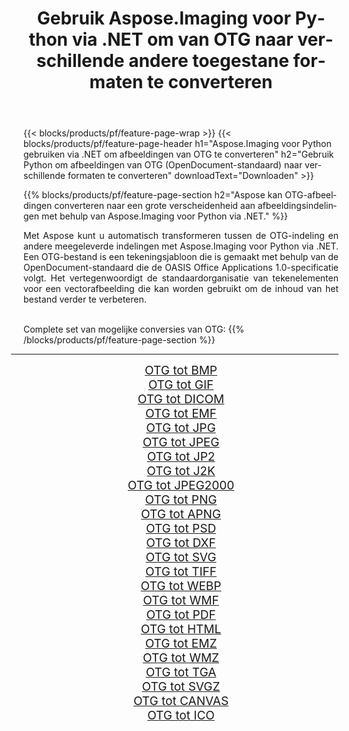 ﻿---
title: Gebruik Aspose.Imaging voor Python via .NET om van OTG naar verschillende andere toegestane formaten te converteren 
weight: 3920
url: /nl/python-net/conversion/from/otg/ 
lang: nl
langdirlevel: 2
locales: zh-hans,ja,it,ru,de,es,fr,nl,id,lt,pl,pt,vi,tr,ko,zh-hant,ar,hi,th,sv,cs,uk,he
description: U kunt snel transformeren van OTG(OpenDocument-standaard) naar verschillende formaten met behulp van Aspose.Imaging voor Python via .NET.
---

{{< blocks/products/pf/feature-page-wrap >}}
{{< blocks/products/pf/feature-page-header h1="Aspose.Imaging voor Python gebruiken via .NET om afbeeldingen van OTG te converteren" h2="Gebruik Python om afbeeldingen van OTG (OpenDocument-standaard) naar verschillende formaten te converteren" downloadText="Downloaden" >}}


{{% blocks/products/pf/feature-page-section  h2="Aspose kan OTG-afbeeldingen converteren naar een grote verscheidenheid aan afbeeldingsindelingen met behulp van Aspose.Imaging voor Python via .NET." %}}
<p align=justify>Met Aspose kunt u automatisch transformeren tussen de OTG-indeling en andere meegeleverde indelingen met Aspose.Imaging voor Python via .NET. Een OTG-bestand is een tekeningsjabloon die is gemaakt met behulp van de OpenDocument-standaard die de OASIS Office Applications 1.0-specificatie volgt. Het vertegenwoordigt de standaardorganisatie van tekenelementen voor een vectorafbeelding die kan worden gebruikt om de inhoud van het bestand verder te verbeteren.</p>
<br/>
Complete set van mogelijke conversies van OTG:
{{% /blocks/products/pf/feature-page-section %}}
<div class="container-fluid productfamilypage bg-gray">
    <div class="convertypes bg-gray agp-content section">
        <div class="container">
		<hr style="margin-left:-20px;"/>
		<div class="row other-converters" style="gap: 10px;font-size: 19px;text-align:center;">
		    <div class='col-md-2 other-converter remove-lp remove-rp'><a href="/imaging/nl/python-net/conversion/otg-to-bmp/" style="padding:15px;">OTG tot BMP</a></div><div class='col-md-2 other-converter remove-lp remove-rp'><a href="/imaging/nl/python-net/conversion/otg-to-gif/" style="padding:15px;">OTG tot GIF</a></div><div class='col-md-2 other-converter remove-lp remove-rp'><a href="/imaging/nl/python-net/conversion/otg-to-dicom/" style="padding:15px;">OTG tot DICOM</a></div><div class='col-md-2 other-converter remove-lp remove-rp'><a href="/imaging/nl/python-net/conversion/otg-to-emf/" style="padding:15px;">OTG tot EMF</a></div><div class='col-md-2 other-converter remove-lp remove-rp'><a href="/imaging/nl/python-net/conversion/otg-to-jpg/" style="padding:15px;">OTG tot JPG</a></div><div class='col-md-2 other-converter remove-lp remove-rp'><a href="/imaging/nl/python-net/conversion/otg-to-jpeg/" style="padding:15px;">OTG tot JPEG</a></div><div class='col-md-2 other-converter remove-lp remove-rp'><a href="/imaging/nl/python-net/conversion/otg-to-jp2/" style="padding:15px;">OTG tot JP2</a></div><div class='col-md-2 other-converter remove-lp remove-rp'><a href="/imaging/nl/python-net/conversion/otg-to-j2k/" style="padding:15px;">OTG tot J2K</a></div><div class='col-md-2 other-converter remove-lp remove-rp'><a href="/imaging/nl/python-net/conversion/otg-to-jpeg2000/" style="padding:15px;">OTG tot JPEG2000</a></div><div class='col-md-2 other-converter remove-lp remove-rp'><a href="/imaging/nl/python-net/conversion/otg-to-png/" style="padding:15px;">OTG tot PNG</a></div><div class='col-md-2 other-converter remove-lp remove-rp'><a href="/imaging/nl/python-net/conversion/otg-to-apng/" style="padding:15px;">OTG tot APNG</a></div><div class='col-md-2 other-converter remove-lp remove-rp'><a href="/imaging/nl/python-net/conversion/otg-to-psd/" style="padding:15px;">OTG tot PSD</a></div><div class='col-md-2 other-converter remove-lp remove-rp'><a href="/imaging/nl/python-net/conversion/otg-to-dxf/" style="padding:15px;">OTG tot DXF</a></div><div class='col-md-2 other-converter remove-lp remove-rp'><a href="/imaging/nl/python-net/conversion/otg-to-svg/" style="padding:15px;">OTG tot SVG</a></div><div class='col-md-2 other-converter remove-lp remove-rp'><a href="/imaging/nl/python-net/conversion/otg-to-tiff/" style="padding:15px;">OTG tot TIFF</a></div><div class='col-md-2 other-converter remove-lp remove-rp'><a href="/imaging/nl/python-net/conversion/otg-to-webp/" style="padding:15px;">OTG tot WEBP</a></div><div class='col-md-2 other-converter remove-lp remove-rp'><a href="/imaging/nl/python-net/conversion/otg-to-wmf/" style="padding:15px;">OTG tot WMF</a></div><div class='col-md-2 other-converter remove-lp remove-rp'><a href="/imaging/nl/python-net/conversion/otg-to-pdf/" style="padding:15px;">OTG tot PDF</a></div><div class='col-md-2 other-converter remove-lp remove-rp'><a href="/imaging/nl/python-net/conversion/otg-to-html/" style="padding:15px;">OTG tot HTML</a></div><div class='col-md-2 other-converter remove-lp remove-rp'><a href="/imaging/nl/python-net/conversion/otg-to-emz/" style="padding:15px;">OTG tot EMZ</a></div><div class='col-md-2 other-converter remove-lp remove-rp'><a href="/imaging/nl/python-net/conversion/otg-to-wmz/" style="padding:15px;">OTG tot WMZ</a></div><div class='col-md-2 other-converter remove-lp remove-rp'><a href="/imaging/nl/python-net/conversion/otg-to-tga/" style="padding:15px;">OTG tot TGA</a></div><div class='col-md-2 other-converter remove-lp remove-rp'><a href="/imaging/nl/python-net/conversion/otg-to-svgz/" style="padding:15px;">OTG tot SVGZ</a></div><div class='col-md-2 other-converter remove-lp remove-rp'><a href="/imaging/nl/python-net/conversion/otg-to-canvas/" style="padding:15px;">OTG tot CANVAS</a></div><div class='col-md-2 other-converter remove-lp remove-rp'><a href="/imaging/nl/python-net/conversion/otg-to-ico/" style="padding:15px;">OTG tot ICO</a></div>
                </div>
        </div>
    </div>
</div>
<br/>

